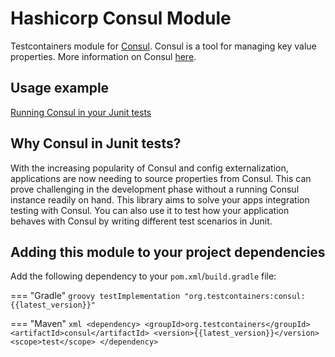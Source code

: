 # Hashicorp Consul Module

Testcontainers module for [Consul](https://github.com/hashicorp/consul). Consul is a tool for managing key value properties. More information on Consul [here](https://www.consul.io/).

## Usage example

<!--codeinclude-->
[Running Consul in your Junit tests](../../modules/consul/src/test/java/org/testcontainers/consul/ConsulContainerTest.java)
<!--/codeinclude-->

## Why Consul in Junit tests?

With the increasing popularity of Consul and config externalization, applications are now needing to source properties from Consul.
This can prove challenging in the development phase without a running Consul instance readily on hand. This library 
aims to solve your apps integration testing with Consul. You can also use it to
test how your application behaves with Consul by writing different test scenarios in Junit.

## Adding this module to your project dependencies

Add the following dependency to your `pom.xml`/`build.gradle` file:

=== "Gradle"
    ```groovy
    testImplementation "org.testcontainers:consul:{{latest_version}}"
    ```

=== "Maven"
    ```xml
    <dependency>
        <groupId>org.testcontainers</groupId>
        <artifactId>consul</artifactId>
        <version>{{latest_version}}</version>
        <scope>test</scope>
    </dependency>
    ```
